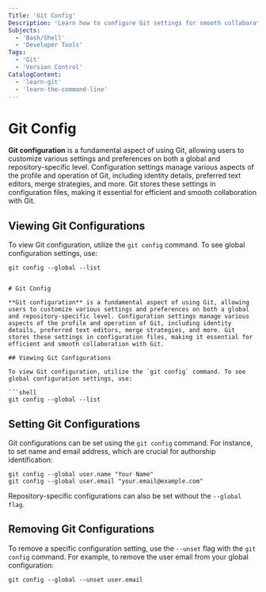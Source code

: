 ```yaml
---
Title: 'Git Config' 
Description: 'Learn how to configure Git settings for smooth collaboration.' 
Subjects: 
  - 'Bash/Shell'
  - 'Developer Tools'
Tags: 
  - 'Git'
  - 'Version Control'
CatalogContent:
  - 'learn-git'
  - 'learn-the-command-line'
---
```


# Git Config

**Git configuration** is a fundamental aspect of using Git, allowing users to customize various settings and preferences on both a global and repository-specific level. Configuration settings manage various aspects of the profile and operation of Git, including identity details, preferred text editors, merge strategies, and more. Git stores these settings in configuration files, making it essential for efficient and smooth collaboration with Git.

## Viewing Git Configurations

To view Git configuration, utilize the `git config` command. To see global configuration settings, use:

```shell
git config --global --list


# Git Config

**Git configuration** is a fundamental aspect of using Git, allowing users to customize various settings and preferences on both a global and repository-specific level. Configuration settings manage various aspects of the profile and operation of Git, including identity details, preferred text editors, merge strategies, and more. Git stores these settings in configuration files, making it essential for efficient and smooth collaboration with Git.

## Viewing Git Configurations

To view Git configuration, utilize the `git config` command. To see global configuration settings, use:

```shell
git config --global --list
```

## Setting Git Configurations 

Git configurations can be set using the `git config` command. For instance, to set name and email address, which are crucial for authorship identification:

```shell
git config --global user.name "Your Name"
git config --global user.email "your.email@example.com"
```
Repository-specific configurations can also be set without the `--global flag`.

## Removing Git Configurations

To remove a specific configuration setting, use the `--unset` flag with the `git config` command. For example, to remove the user email from your global configuration:

```shell
git config --global --unset user.email
```